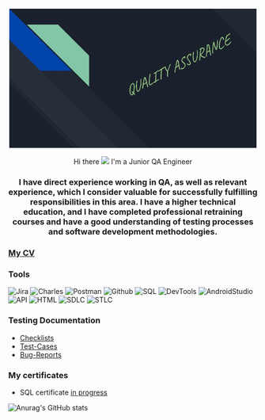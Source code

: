 <p align="center">

  <img width="500" src="https://github.com/av330414/av330414/blob/main/assets/logo.jpg">

</p>



<p align="center">
Hi there <img src="https://github.com/blackcater/blackcater/raw/main/images/Hi.gif" height="32"/> I'm a Junior QA Engineer</p>

<h3 align="center">I have direct experience working in QA, as well as relevant experience, which I consider valuable for successfully fulfilling responsibilities in this area. I have a higher technical education, and I have completed professional retraining courses and have a good understanding of testing processes and software development methodologies.</h3>


### [My CV](https://nn.hh.ru/resume/3d7a8e90ff0bf08fcc0039ed1f5156377a4867)


### Tools
![Jira](https://img.shields.io/badge/Jira-090909?style=for-the-badge&logo=jira&logoColor=136be1)
![Charles](https://img.shields.io/badge/charles-090909?style=for-the-badge&logo=charles&logoColor=136be1)
![Postman](https://img.shields.io/badge/Postman-090909?style=for-the-badge&logo=postman&logoColor=f76935)
![Github](https://img.shields.io/badge/Github-090909?style=for-the-badge&logo=github&logoColor=8cc4d7)
![SQL](https://img.shields.io/badge/SQL-090909?style=for-the-badge&logo=mysql&logoColor=00618a)
![DevTools](https://img.shields.io/badge/DevTools-090909?style=for-the-badge&logo=googlechrome&logoColor=2674f2)
![AndroidStudio](https://img.shields.io/badge/AndroidStudio-090909?style=for-the-badge&logo=androidstudio&logoColor=3ad07d)
![API](https://img.shields.io/badge/API-090909?style=for-the-badge&logo=API&logoColor=2674f2)
![HTML](https://img.shields.io/badge/HTML-090909?style=for-the-badge&logo=HTML&logoColor=2674f2)
![SDLC](https://img.shields.io/badge/SDLC-090909?style=for-the-badge&logo=SDLC&logoColor=2674f2)
![STLC](https://img.shields.io/badge/STLC-090909?style=for-the-badge&logo=STLC&logoColor=2674f2)


### Testing Documentation

- [Checklists](https://drive.google.com/drive/folders/1v4LmcaeNm3Lz2U_Mg4qIkW0--XNdnYBW?usp=sharing)
- [Test-Cases](https://drive.google.com/drive/folders/1PVrFp04ft3ofcLRIxaoCZFVRJcTbjhns?usp=sharing)
- [Bug-Reports](https://drive.google.com/drive/folders/1ZI97EMat0H0fXfODS68IYZQNc-OxbfhI?usp=sharing)


### My certificates

- SQL certificate [in progress](https://stepik.org/users/643760589/profile)


![Anurag's GitHub stats](https://github-readme-stats.vercel.app/api?username=av330414&show_icons=true&theme=radical)
